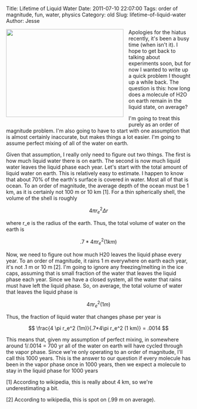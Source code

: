 Title: Lifetime of Liquid Water
Date: 2011-07-10 22:07:00
Tags: order of magnitude, fun, water, physics
Category: old
Slug: lifetime-of-liquid-water
Author: Jesse

<div class="separator" style="clear: both; text-align: center;"><a href="http://3.bp.blogspot.com/-fyjvPBm_INs/ThpaZFszL5I/AAAAAAAAAFw/6sJBTUj905c/s1600/water_drop.jpg" imageanchor="1" style="clear: left; float: left; margin-bottom: 1em; margin-right: 1em;"><img border="0" height="240" src="http://3.bp.blogspot.com/-fyjvPBm_INs/ThpaZFszL5I/AAAAAAAAAFw/6sJBTUj905c/s320/water_drop.jpg" width="320" /></a></div>Apologies for the hiatus recently, it's been a busy time (when isn't it).  I hope to get back to talking about experiments soon, but for now I wanted to write up a quick problem I thought up a while back.  The question is this: how long does a molecule of H2O on earth remain in the liquid state, on average?

<a name='more'></a>I'm going to treat this purely as an order of magnitude problem.  I'm also going to have to start with one assumption that is almost certainly inaccurate, but makes things a lot easier.  I'm going to assume perfect mixing of all of the water on earth.

Given that assumption, I really only need to figure out two things.  The first is how much liquid water there is on earth.  The second is now much liquid water leaves the liquid phase each year.  Let's start with the total amount of liquid water on earth.  This is relatively easy to estimate.  I happen to know that about 70% of the earth's surface is covered in water.  Most all of that is ocean.  To an order of magnitude, the average depth of the ocean must be 1 km, as it is certainly not 100 m or 10 km [1].  For a thin spherically shell, the volume of the shell is roughly

$$ 4 \pi r_e^2 \Delta r $$

where r_e is the radius of the earth.  Thus, the total volume of water on the earth is

$$.7*4 \pi r_e^2 (1 km)$$

Now, we need to figure out how much H20 leaves the liquid phase every year.  To an order of magnitude, it rains 1 m everywhere on earth each year, it's not .1 m or 10 m [2].  I'm going to ignore any freezing/melting in the ice caps, assuming that is small fraction of the water that leaves the liquid phase each year.  Since we have a closed system, all the water that rains must have left the liquid phase.  So, on average, the total volume of water that leaves the liquid phase is

$$4 \pi r_e^2 (1 m) $$

Thus, the fraction of liquid water that changes phase per year is

$$ \frac{4 \pi r_e^2 (1m)}{.7*4\pi r_e^2 (1 km)} = .0014 $$

This means that, given my assumption of perfect mixing,  in somewhere around 1/.0014 = 700 yr all of the water on earth will have cycled through the vapor phase.  Since we're only operating to an order of magnitude, I'll call this 1000 years.  This is the answer to our question if every molecule has been in the vapor phase once in 1000 years, then we expect a molecule to stay in the liquid phase for 1000 years




[1] According to wikipedia, this is really about 4 km, so we're underestimating a bit.

[2] According to wikipedia, this is spot on (.99 m on average).
